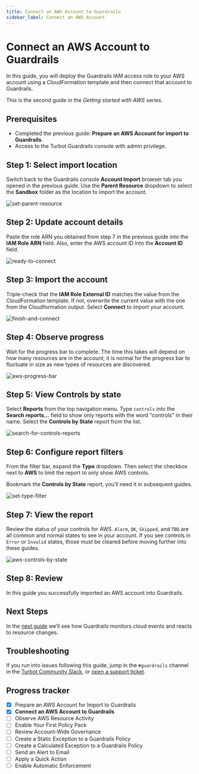 ```yaml
---
title: Connect an AWS Account to Guardrails
sidebar_label: Connect an AWS Account
---
```


# Connect an AWS Account to Guardrails

In this guide, you will deploy the Guardrails IAM access role to your AWS account using a CloudFormation template and then connect that account to Guardrails. 

This is the second guide in the *Getting started with AWS* series.

## Prerequisites

- Completed the previous guide: **Prepare an AWS Account for import to Guardrails**.
- Access to the Turbot Guardrails console with admin privilege.

## Step 1: Select import location

Switch back to the Guardrails console **Account Import** browser tab you opened in the previous guide. Use the **Parent Resource** dropdown to select the **Sandbox** folder as the location to import the account.

<p><img alt="set-parent-resource" src="/images/docs/guardrails/getting-started/getting-started-aws/connect-an-account/set-parent-resource.png"/></p>

## Step 2: Update account details

Paste the role ARN you obtained from step 7 in the previous guide into the **IAM Role ARN** field.  Also, enter the AWS account ID into the **Account ID** field.

<p><img alt="ready-to-connect" src="/images/docs/guardrails/getting-started/getting-started-aws/connect-an-account/ready-to-connect.png"/></p>

## Step 3: Import the account

Triple-check that the **IAM Role External ID** matches the value from the CloudFormation template. If not, overwrite the current value with the one from the Cloudformation output. Select **Connect** to import your account.

<p><img alt="finish-and-connect" src="/images/docs/guardrails/getting-started/getting-started-aws/connect-an-account/finish-and-connect.png"/></p>

## Step 4: Observe progress

Wait for the progress bar to complete. The time this takes will depend on how many resources are in the account; it is normal for the progress bar to fluctuate in size as new types of resources are discovered.

<p><img alt="aws-progress-bar" src="/images/docs/guardrails/getting-started/getting-started-aws/connect-an-account/aws-progress-bar.png"/></p>

## Step 5: View Controls by state

Select **Reports** from the top navigation menu. Type `controls` into the **Search reports…** field to show only reports with the word "controls" in their name. Select the **Controls by State** report from the list. 

<p><img alt="search-for-controls-reports" src="/images/docs/guardrails/getting-started/getting-started-aws/connect-an-account/search-for-controls-reports.png"/></p>

## Step 6: Configure report filters

From the filter bar, expand the **Type** dropdown. Then select the checkbox next to **AWS** to limit the report to only show AWS controls.
 
Bookmark the **Controls by State** report, you’ll need it in subsequent guides. 

<p><img alt="set-type-filter" src="/images/docs/guardrails/getting-started/getting-started-aws/connect-an-account/set-type-filter.png"/></p>

## Step 7: View the report

Review the status of your controls for AWS.  `Alarm`, `OK`, `Skipped`, and `TBD` are all common and normal states to see in your account. If you see controls in `Error` or `Invalid` states, those must be cleared before moving further into these guides.  

<p><img alt="aws-controls-by-state" src="/images/docs/guardrails/getting-started/getting-started-aws/connect-an-account/aws-controls-by-state.png"/></p>

## Step 8: Review

In this guide you successfully imported an AWS account into Guardrails.

## Next Steps

In the [next guide](/guardrails/docs/getting-started/getting-started-aws/observe-aws-activity) we’ll see how Guardrails monitors cloud events and reacts to resource changes.

## Troubleshooting

If you run into issues following this guide, jump in the `#guardrails` channel in the [Turbot Community Slack](https://turbot.com/community/join), or [open a support ticket](https://support.turbot.com/hc/en-us/requests/new).

## Progress tracker
- [x] Prepare an AWS Account for Import to Guardrails
- [x] **Connect an AWS Account to Guardrails**
- [ ] Observe AWS Resource Activity
- [ ] Enable Your First Policy Pack
- [ ] Review Account-Wide Governance
- [ ] Create a Static Exception to a Guardrails Policy
- [ ] Create a Calculated Exception to a Guardrails Policy
- [ ] Send an Alert to Email
- [ ] Apply a Quick Action
- [ ] Enable Automatic Enforcement

